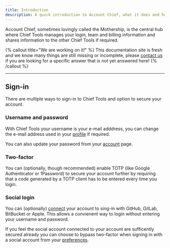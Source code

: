 ```yaml
---
title: Introduction
description: A quick introduction to Account Chief, what it does and how to use it.
---
```


Account Chief, sometimes lovingly called the Mothership, is the central hub where Chief Tools manages your login, team and billing information and shares information to the other Chief Tools if required.

{% callout title="We are working on it!" %}
This documentation site is fresh and we know many things are still missing or incomplete, please [contact us](https://chief.app/contact) if you are looking for a specific answer that is not yet answered here!
{% /callout %}

---

## Sign-in

There are multiple ways to sign-in to Chief Tools and option to secure your account.

### Username and password

With Chief Tools your username is your e-mail adddress, you can change the e-mail address used in your [profile](https://account.chief.app/account/profile) if required.

You can also update your password from your [account](https://account.chief.app/account/password) page.

### Two-factor

You can (optionally, though recommended) enable TOTP (like Google Authenticator or 1Password) to secure your account further by requiring that a code generated by a TOTP client has to be entered every time you login.

### Social login

You can (optionally) [connect](https://account.chief.app/account/social) your account to sing-in with GitHub, GitLab, BitBucket or Apple. This allows a convienent way to login without entering your username and password.

If you feel the social account connected to your account are sufficently secured already you can choose to bypass two-factor when signing in with a social account from your [preferences](https://account.chief.app/account/preferences).
